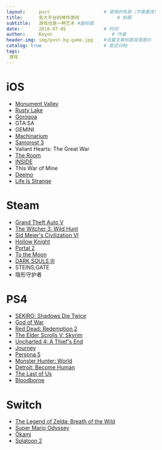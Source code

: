 ```yaml
---
layout:     post                    # 使用的布局（不需要改）
title:      各大平台的神作游戏              # 标题 
subtitle:   游戏也是一种艺术 #副标题
date:       2018-07-05              # 时间
author:     Keyon                      # 作者
header-img: img/post-bg-game.jpg    #这篇文章标题背景图片
catalog: true                       # 是否归档
tags:
 游戏
---
```


# iOS
* [Monument Valley](https://www.monumentvalleygame.com/mv1)
* [Rusty Lake](http://www.rustylake.com/)
* [Gorogoa](http://gorogoa.com/)
* GTA:SA
* GEMINI
* [Machinarium](https://amanita-design.net/games/machinarium.html)
* [Samorost 3](https://amanita-design.net/games/samorost3.html)
* Valiant Hearts: The Great War
* [The Room](https://www.fireproofgames.com/games/the-room)
* [INSIDE](https://playdead.com/games/inside/)
* This War of Mine
* [Deemo](https://www.rayark.com/g/deemo/)
* [Life Is Strange](https://lifeisstrange.square-enix-games.com/en-us)

# Steam
* [Grand Theft Auto V](https://www.rockstargames.com/V/)
* [The Witcher 3: Wild Hunt](https://thewitcher.com/en/witcher3)
* [Sid Meier's Civilization VI](https://civilization.com/)
* [Hollow Knight](https://hollowknight.com/)
* [Portal 2](http://www.thinkwithportals.com/)
* [To the Moon](https://freebirdgames.com/zh/to_the_moon/)
* [DARK SOULS III](https://en.bandainamcoent.eu/dark-souls/dark-souls-iii)
* STEINS;GATE
* 隐形守护者

# PS4
* [SEKIRO: Shadows Die Twice](https://www.sekirothegame.com/)
* [God of War](https://godofwar.playstation.com/)
* [Red Dead: Redemption 2](https://www.rockstargames.com/reddeadredemption2/)
* [The Elder Scrolls V: Skyrim](www.elderscrolls.com)
* [Uncharted 4: A Thief's End](https://www.unchartedthegame.com/en-us/)
* [Journey](http://thatgamecompany.com/journey/)
* [Persona 5](http://persona5.jp/)
* [Monster Hunter: World](http://www.capcom.co.jp/monsterhunter/world/)
* [Detroit: Become Human](https://www.playstation.com/en-us/games/detroit-become-human-ps4/)
* [The Last of Us](https://www.thelastofus.playstation.com/)
* [Bloodborne](https://www.playstation.com/en-us/games/bloodborne-ps4/)

# Switch
* [The Legend of Zelda: Breath of the Wild](https://www.nintendo.co.jp/zelda/)
* [Super Mario Odyssey](https://supermario.nintendo.com/)
* [Ōkami](http://www.capcom.co.jp/o-kami/)
* [Splatoon 2](https://splatoon.nintendo.com/)